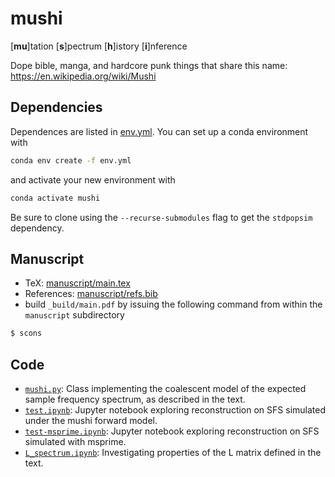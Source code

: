 mushi
====

[__mu__]tation [__s__]pectrum [__h__]istory [__i__]nference

Dope bible, manga, and hardcore punk things that share this name: https://en.wikipedia.org/wiki/Mushi

Dependencies
---
Dependences are listed in [env.yml](). You can set up a conda environment with
```bash
conda env create -f env.yml
```
and activate your new environment with
```bash
conda activate mushi
```

Be sure to clone using the `--recurse-submodules` flag to get the `stdpopsim` dependency.

Manuscript
---
- TeX: [manuscript/main.tex](manuscript/main.tex)
- References: [manuscript/refs.bib](manuscript/refs.bib)
- build `_build/main.pdf` by issuing the following command from within the `manuscript` subdirectory
```bash
$ scons
```

Code
---
- [`mushi.py`](mushi.py): Class implementing the coalescent model of the expected sample frequency spectrum, as described in the text.
- [`test.ipynb`](test.ipynb): Jupyter notebook exploring reconstruction on SFS simulated under the mushi forward model.
- [`test-msprime.ipynb`](test-msprime.ipynb): Jupyter notebook exploring reconstruction on SFS simulated with msprime.
- [`L_spectrum.ipynb`](L_matrix.ipynb): Investigating properties of the L matrix defined in the text.
